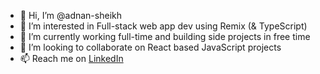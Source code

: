 - 👋 Hi, I’m @adnan-sheikh
- 👀 I’m interested in Full-stack web app dev using Remix (& TypeScript)
- 🌱 I’m currently working full-time and building side projects in free time
- 💞️ I’m looking to collaborate on React based JavaScript projects
- 📫 Reach me on [LinkedIn](https://www.linkedin.com/in/adnan-sheikh/)

<!---
adnan-sheikh/adnan-sheikh is a ✨ special ✨ repository because its `README.md` (this file) appears on your GitHub profile.
You can click the Preview link to take a look at your changes.
--->
